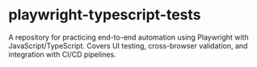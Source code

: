 # playwright-typescript-tests
A repository for practicing end-to-end automation using Playwright with JavaScript/TypeScript. Covers UI testing, cross-browser validation, and integration with CI/CD pipelines.
